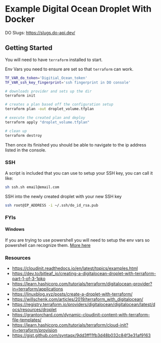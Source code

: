 # Example Digital Ocean Droplet With Docker

DO Slugs: https://slugs.do-api.dev/

## Getting Started

You will need to have `terraform` installed to start.

Env Vars you need to ensure are set so that `terraform` can work.

```bash
TF_VAR_do_token='Digitial_Ocean_token'
TF_VAR_ssh_key_fingerprint='ssh fingerprint in DO console'
```

```bash
# downloads provider and sets up the dir
terraform init

# creates a plan based off the configuration setup
terraform plan -out droplet_volume.tfplan

# execute the created plan and deploy
terraform apply "droplet_volume.tfplan"

# clean up
terraform destroy
```

Then once its finished you should be able to navigate to the ip address listed in the console.

### SSH

A script is included that you can use to setup your SSH key, you can call it like:

```bash
sh ssh.sh email@email.com
```

SSH into the newly created droplet with your new SSH key

```bash
ssh root@IP_ADDRESS -i ~/.ssh/do_id_rsa.pub
```

### FYIs

#### Windows

If you are trying to use powershell you will need to setup the env vars so powershell can recognize them. [More here](https://mcpmag.com/articles/2019/03/28/environment-variables-in-powershell.aspx)

### Resources

- https://cloudinit.readthedocs.io/en/latest/topics/examples.html
- https://dev.to/bitleaf_io/creating-a-digitalocean-droplet-with-terraform-part-1-of-3-1pko
- https://learn.hashicorp.com/tutorials/terraform/digitalocean-provider?in=terraform/applications
- https://linuxblog.xyz/posts/create-a-droplet-with-terraform/
- https://willschenk.com/articles/2019/terraform_with_digitalocean/
- https://registry.terraform.io/providers/digitalocean/digitalocean/latest/docs/resources/droplet
- https://grantorchard.com/dynamic-cloudinit-content-with-terraform-file-templates/
- https://learn.hashicorp.com/tutorials/terraform/cloud-init?in=terraform/provision
- https://gist.github.com/syntaqx/9dd3ff11fb3d48b032c84f3e31af9163
